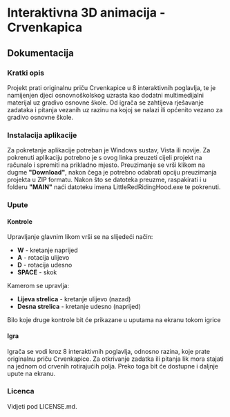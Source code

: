 <h1>Interaktivna 3D animacija - Crvenkapica</h1>
<h2>Dokumentacija</h2>    

<h3>Kratki opis</h3>

Projekt prati originalnu priču Crvenkapice u 8 interaktivnih poglavlja, te je namijenjen djeci osnovnoškolskog uzrasta kao dodatni 
multimedijalni materijal uz gradivo osnovne škole. Od igrača se zahtijeva rješavanje zadataka i pitanja vezanih uz razinu na kojoj 
se nalazi ili općenito vezano za gradivo osnovne škole.

<h3>Instalacija aplikacije</h3>

Za pokretanje aplikacije potreban je Windows sustav, Vista ili novije. 
Za pokrenuti aplikaciju potrebno je s ovog linka preuzeti cijeli projekt na računalo i spremiti na prikladno mjesto. Preuzimanje se vrši klikom na dugme <b>"Download"</b>, nakon čega je potrebno odabrati opciju preuzimanja projekta u ZIP formatu. Nakon što se datoteka preuzme, raspakirati i u folderu <b>"MAIN"</b> naći datoteku imena LittleRedRidingHood.exe te pokrenuti.

<h3>Upute</h3>

<h4>Kontrole</h4>

Upravljanje glavnim likom vrši se na slijedeći način:

<ul>

<li><b>W</b> - kretanje naprijed</li>
<li><b>A</b> - rotacija ulijevo</li>
<li><b>D</b> - rotacija udesno</li>
<li><b>SPACE</b> - skok</li>

</ul>

Kamerom se upravlja:

<ul>
<li><b>Lijeva strelica</b> - kretanje ulijevo (nazad)</li>
<li><b>Desna strelica</b> - kretanje udesno (naprijed)</li>
</ul>

Bilo koje druge kontrole bit će prikazane u uputama na ekranu tokom igrice

<h4>Igra</h4>

Igrača se vodi kroz 8 interaktivnih poglavlja, odnosno razina, koje prate originalnu priču Crvenkapice. Za otkrivanje zadatka ili pitanja
lik mora stajati na jednom od crvenih rotirajućih polja. Preko toga bit će dostupne i daljnje upute na ekranu. 

<h3>Licenca</h3>

Vidjeti pod LICENSE.md.
